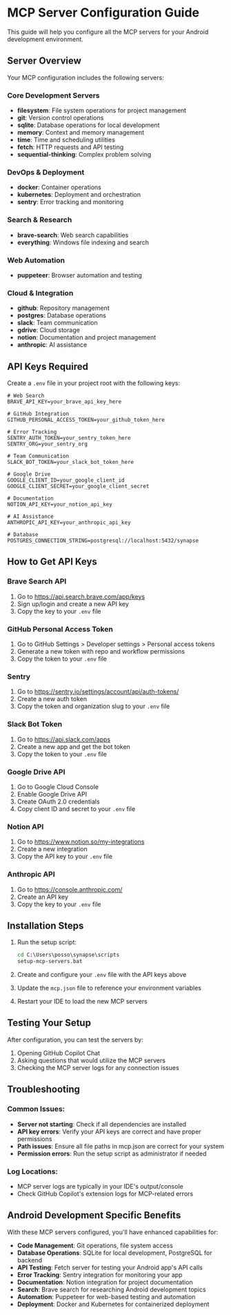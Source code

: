 # MCP Server Configuration Guide

This guide will help you configure all the MCP servers for your Android development environment.

## Server Overview

Your MCP configuration includes the following servers:

### Core Development Servers
- **filesystem**: File system operations for project management
- **git**: Version control operations
- **sqlite**: Database operations for local development
- **memory**: Context and memory management
- **time**: Time and scheduling utilities
- **fetch**: HTTP requests and API testing
- **sequential-thinking**: Complex problem solving

### DevOps & Deployment
- **docker**: Container operations
- **kubernetes**: Deployment and orchestration
- **sentry**: Error tracking and monitoring

### Search & Research
- **brave-search**: Web search capabilities
- **everything**: Windows file indexing and search

### Web Automation
- **puppeteer**: Browser automation and testing

### Cloud & Integration
- **github**: Repository management
- **postgres**: Database operations
- **slack**: Team communication
- **gdrive**: Cloud storage
- **notion**: Documentation and project management
- **anthropic**: AI assistance

## API Keys Required

Create a `.env` file in your project root with the following keys:

```env
# Web Search
BRAVE_API_KEY=your_brave_api_key_here

# GitHub Integration
GITHUB_PERSONAL_ACCESS_TOKEN=your_github_token_here

# Error Tracking
SENTRY_AUTH_TOKEN=your_sentry_token_here
SENTRY_ORG=your_sentry_org

# Team Communication
SLACK_BOT_TOKEN=your_slack_bot_token_here

# Google Drive
GOOGLE_CLIENT_ID=your_google_client_id
GOOGLE_CLIENT_SECRET=your_google_client_secret

# Documentation
NOTION_API_KEY=your_notion_api_key

# AI Assistance
ANTHROPIC_API_KEY=your_anthropic_api_key

# Database
POSTGRES_CONNECTION_STRING=postgresql://localhost:5432/synapse
```

## How to Get API Keys

### Brave Search API
1. Go to https://api.search.brave.com/app/keys
2. Sign up/login and create a new API key
3. Copy the key to your `.env` file

### GitHub Personal Access Token
1. Go to GitHub Settings > Developer settings > Personal access tokens
2. Generate a new token with repo and workflow permissions
3. Copy the token to your `.env` file

### Sentry
1. Go to https://sentry.io/settings/account/api/auth-tokens/
2. Create a new auth token
3. Copy the token and organization slug to your `.env` file

### Slack Bot Token
1. Go to https://api.slack.com/apps
2. Create a new app and get the bot token
3. Copy the token to your `.env` file

### Google Drive API
1. Go to Google Cloud Console
2. Enable Google Drive API
3. Create OAuth 2.0 credentials
4. Copy client ID and secret to your `.env` file

### Notion API
1. Go to https://www.notion.so/my-integrations
2. Create a new integration
3. Copy the API key to your `.env` file

### Anthropic API
1. Go to https://console.anthropic.com/
2. Create an API key
3. Copy the key to your `.env` file

## Installation Steps

1. Run the setup script:
   ```cmd
   cd C:\Users\posso\synapse\scripts
   setup-mcp-servers.bat
   ```

2. Create and configure your `.env` file with the API keys above

3. Update the `mcp.json` file to reference your environment variables

4. Restart your IDE to load the new MCP servers

## Testing Your Setup

After configuration, you can test the servers by:
1. Opening GitHub Copilot Chat
2. Asking questions that would utilize the MCP servers
3. Checking the MCP server logs for any connection issues

## Troubleshooting

### Common Issues:
- **Server not starting**: Check if all dependencies are installed
- **API key errors**: Verify your API keys are correct and have proper permissions
- **Path issues**: Ensure all file paths in mcp.json are correct for your system
- **Permission errors**: Run the setup script as administrator if needed

### Log Locations:
- MCP server logs are typically in your IDE's output/console
- Check GitHub Copilot's extension logs for MCP-related errors

## Android Development Specific Benefits

With these MCP servers configured, you'll have enhanced capabilities for:
- **Code Management**: Git operations, file system access
- **Database Operations**: SQLite for local development, PostgreSQL for backend
- **API Testing**: Fetch server for testing your Android app's API calls
- **Error Tracking**: Sentry integration for monitoring your app
- **Documentation**: Notion integration for project documentation
- **Search**: Brave search for researching Android development topics
- **Automation**: Puppeteer for web-based testing and automation
- **Deployment**: Docker and Kubernetes for containerized deployment
